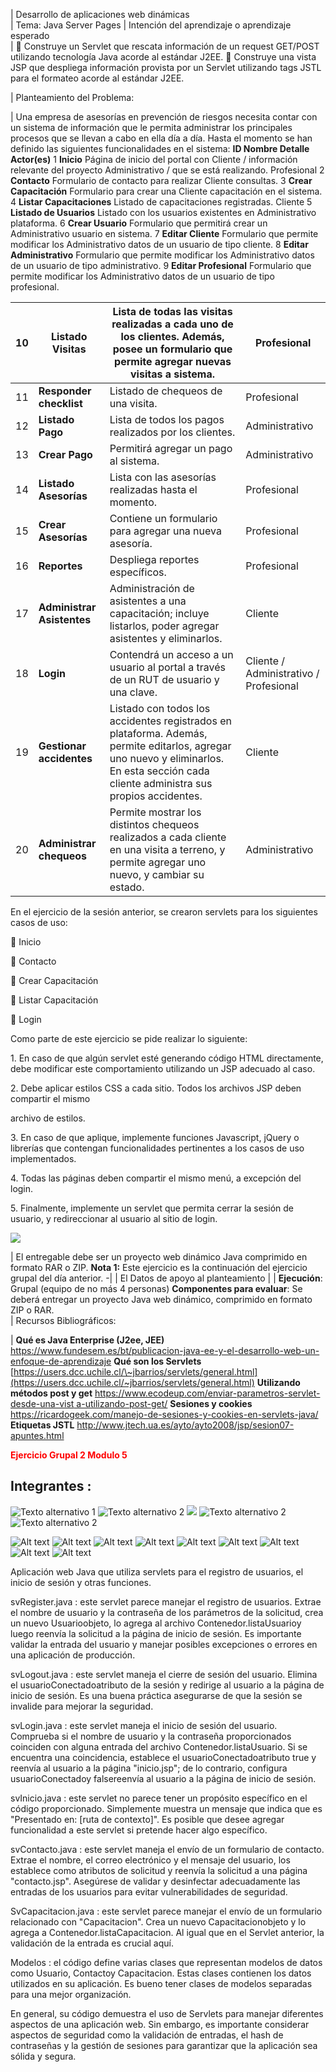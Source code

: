 
| Desarrollo de aplicaciones web dinámicas                                    
| Tema: Java Server Pages
| Intención del aprendizaje o aprendizaje esperado                                 
|    Construye un Servlet que rescata información de un request GET/POST utilizando tecnología Java acorde al estándar J2EE.  Construye una vista JSP que despliega información provista por un Servlet utilizando tags JSTL para el formateo acorde al estándar J2EE.                                    

| Planteamiento del Problema:                                

|   Una empresa de asesorías en prevención de riesgos necesita contar con un sistema de información que le permita administrar los principales procesos que se llevan a cabo en ella día a día.  Hasta el momento se han definido las siguientes funcionalidades en el sistema:  **ID Nombre Detalle Actor(es)** 1 **Inicio** Página de inicio del portal con Cliente / información relevante del proyecto Administrativo / que se está realizando. Profesional 2 **Contacto** Formulario de contacto para realizar Cliente consultas. 3 **Crear Capacitación** Formulario para crear una Cliente capacitación en el sistema. 4 **Listar Capacitaciones** Listado de capacitaciones registradas. Cliente 5 **Listado de Usuarios** Listado con los usuarios existentes en Administrativo plataforma. 6 **Crear Usuario** Formulario que permitirá crear un Administrativo usuario en sistema. 7 **Editar Cliente** Formulario que permite modificar los Administrativo datos de un usuario de tipo cliente. 8 **Editar Administrativo** Formulario que permite modificar los Administrativo datos de un usuario de tipo administrativo. 9 **Editar Profesional** Formulario que permite modificar los Administrativo datos de un usuario de tipo profesional. 

| 10  | **Listado Visitas**            | Lista de todas las visitas realizadas a cada uno de los clientes. Además, posee un formulario que permite agregar nuevas visitas a sistema.                                             | Profesional                            |
| --- | ------------------------------ | --------------------------------------------------------------------------------------------------------------------------------------------------------------------------------------- | -------------------------------------- |
| 11  | **Responder checklist**        | Listado de chequeos de una visita.                                                                                                                                                      | Profesional                            |
| 12  | **Listado Pago**               | Lista de todos los pagos realizados por los clientes.                                                                                                                                   | Administrativo                         |
| 13  | **Crear Pago**                 | Permitirá agregar un pago al sistema.                                                                                                                                                   | Administrativo                         |
| 14  | **Listado Asesorías**          | Lista con las asesorías realizadas hasta el momento.                                                                                                                                    | Profesional                            |
| 15  | **Crear Asesorías**            | Contiene un formulario para agregar una nueva asesoría.                                                                                                                                 | Profesional                            |
| 16  | **Reportes**                   | Despliega reportes específicos.                                                                                                                                                         | Profesional                            |
| 17  | **Administrar** **Asistentes** | Administración de asistentes a una capacitación; incluye listarlos, poder agregar asistentes y eliminarlos.                                                                             | Cliente                                |
| 18  | **Login**                      | Contendrá un acceso a un usuario al portal a través de un RUT de usuario y una clave.                                                                                                   | Cliente / Administrativo / Profesional |
| 19  | **Gestionar accidentes**       | Listado con todos los accidentes registrados en plataforma. Además, permite editarlos, agregar uno nuevo y eliminarlos. En esta sección cada cliente administra sus propios accidentes. | Cliente                                |
| 20  | **Administrar chequeos**       | Permite mostrar los distintos chequeos realizados a cada cliente en una visita a terreno, y permite agregar uno nuevo, y cambiar su estado.                                             | Administrativo                         |

En el ejercicio de la sesión anterior, se crearon servlets para los siguientes casos de uso:

 Inicio

 Contacto

 Crear Capacitación

 Listar Capacitación

 Login

Como parte de este ejercicio se pide realizar lo siguiente:

1\. En caso de que algún servlet esté generando código HTML directamente, debe modificar este comportamiento utilizando un JSP adecuado al caso.

2\. Debe aplicar estilos CSS a cada sitio. Todos los archivos JSP deben compartir el mismo

archivo de estilos.

3\. En caso de que aplique, implemente funciones Javascript, jQuery o librerías que contengan funcionalidades pertinentes a los casos de uso implementados.

4\. Todas las páginas deben compartir el mismo menú, a excepción del login.

5\. Finalmente, implemente un servlet que permita cerrar la sesión de usuario, y redireccionar al usuario al sitio de login.

![](media/18a8bda8685bf8c553a6f4ef0aff7a57.jpeg)

| El entregable debe ser un proyecto web dinámico Java comprimido en formato RAR o ZIP.   **Nota 1:** Este ejercicio es la continuación del ejercicio grupal del día anterior.                                                                   -|
| El Datos de apoyo al planteamiento                                                                                                                      |
|   **Ejecución**: Grupal (equipo de no más 4 personas)   **Componentes para evaluar**: Se deberá entregar un proyecto Java web dinámico, comprimido en formato ZIP o RAR.                                                                        
| Recursos Bibliográficos:                                                           

|   **Qué es Java Enterprise (J2ee, JEE)** <https://www.fundesem.es/bt/publicacion-java-ee-y-el-desarrollo-web-un-enfoque-de-aprendizaje>  **Qué son los Servlets** [https://users.dcc.uchile.cl/\~jbarrios/servlets/general.html](https://users.dcc.uchile.cl/~jbarrios/servlets/general.html)  **Utilizando métodos post y get** [https://www.ecodeup.com/enviar-parametros-servlet-desde-una-vist a-utilizando-post-get/](https://www.ecodeup.com/enviar-parametros-servlet-desde-una-vist%20a-utilizando-post-get/)  **Sesiones y cookies** <https://ricardogeek.com/manejo-de-sesiones-y-cookies-en-servlets-java/>  **Etiquetas JSTL** <http://www.jtech.ua.es/ayto/ayto2008/jsp/sesion07-apuntes.html> 

<span style="color:red">**Ejercicio Grupal 2 Modulo 5**</span>

## **Integrantes :**

</table>

<tr>

<td><img src="https://img.shields.io/badge/Angelica%20-%20Romero%20-%20violet?cacheSeconds=3200" alt="Texto alternativo 1"></td>

<td><img src="https://img.shields.io/badge/Bastian%20-%20Mariangel%20-%20red?cacheSeconds=3200" alt="Texto alternativo 2"></td\>

<td><img src="https://img.shields.io/badge/Ivan    %20-%20Mieres   %20-%20green?cacheSeconds=3200" *alt*="Texto alternativo 2"></td>

<td><img src="https://img.shields.io/badge/Patricio%20-%20Bonnin%20-%20brown?cacheSeconds=3200" alt="Texto alternativo 2"></td>

<td><img src="https://img.shields.io/badge/Roberto%20-%20Rivas%20-%20blue?cacheSeconds=3200" alt="Texto alternativo 2"></td>

</tr>

</table>

![Alt text](image.png)
![Alt text](image-1.png)
![Alt text](image-2.png)
![Alt text](image-3.png)
![Alt text](image-4.png)
![Alt text](image-5.png)
![Alt text](image-5.png)
![Alt text](image-6.png)
![Alt text](image-7.png)

Aplicación web Java que utiliza servlets para el registro de usuarios, el inicio de sesión y otras funciones.

svRegister.java : este servlet parece manejar el registro de usuarios. Extrae el nombre de usuario y la contraseña de los parámetros de la solicitud, crea un nuevo Usuarioobjeto, lo agrega al archivo Contenedor.listaUsuarioy luego reenvía la solicitud a la página de inicio de sesión. Es importante validar la entrada del usuario y manejar posibles excepciones o errores en una aplicación de producción.

svLogout.java : este servlet maneja el cierre de sesión del usuario. Elimina el usuarioConectadoatributo de la sesión y redirige al usuario a la página de inicio de sesión. Es una buena práctica asegurarse de que la sesión se invalide para mejorar la seguridad.

svLogin.java : este servlet maneja el inicio de sesión del usuario. Comprueba si el nombre de usuario y la contraseña proporcionados coinciden con alguna entrada del archivo Contenedor.listaUsuario. Si se encuentra una coincidencia, establece el usuarioConectadoatributo true y reenvía al usuario a la página "inicio.jsp"; de lo contrario, configura usuarioConectadoy falsereenvía al usuario a la página de inicio de sesión.

svInicio.java : este servlet no parece tener un propósito específico en el código proporcionado. Simplemente muestra un mensaje que indica que es "Presentado en: [ruta de contexto]". Es posible que desee agregar funcionalidad a este servlet si pretende hacer algo específico.

svContacto.java : este servlet maneja el envío de un formulario de contacto. Extrae el nombre, el correo electrónico y el mensaje del usuario, los establece como atributos de solicitud y reenvía la solicitud a una página "contacto.jsp". Asegúrese de validar y desinfectar adecuadamente las entradas de los usuarios para evitar vulnerabilidades de seguridad.

SvCapacitacion.java : este servlet parece manejar el envío de un formulario relacionado con "Capacitacion". Crea un nuevo Capacitacionobjeto y lo agrega a Contenedor.listaCapacitacion. Al igual que en el Servlet anterior, la validación de la entrada es crucial aquí.

Modelos : el código define varias clases que representan modelos de datos como Usuario, Contactoy Capacitacion. Estas clases contienen los datos utilizados en su aplicación. Es bueno tener clases de modelos separadas para una mejor organización.

En general, su código demuestra el uso de Servlets para manejar diferentes aspectos de una aplicación web. Sin embargo, es importante considerar aspectos de seguridad como la validación de entradas, el hash de contraseñas y la gestión de sesiones para garantizar que la aplicación sea sólida y segura.

